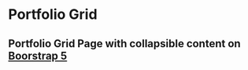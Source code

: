 # Portfolio Grid

## Portfolio Grid Page with collapsible content on [Boorstrap 5](https://getbootstrap.com)
